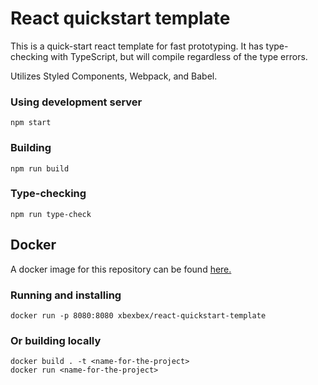 # React quickstart template

This is a quick-start react template for fast prototyping. It has type-checking with TypeScript, but will compile regardless of the type errors.

Utilizes Styled Components, Webpack, and Babel.

### Using development server

```shell
npm start
```

### Building

```shell
npm run build
```

### Type-checking

```shell
npm run type-check
```

## Docker  
A docker image for this repository can be found [here.](https://hub.docker.com/repository/docker/xbexbex/react-quickstart-template)  
### Running and installing
```shell
docker run -p 8080:8080 xbexbex/react-quickstart-template
```
### Or building locally
```shell
docker build . -t <name-for-the-project>
docker run <name-for-the-project>
```

